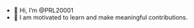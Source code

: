 - 👋 Hi, I’m @PRL20001
- 👀 I am motivated to learn and make meaningful contributions.


<!---
PRL20001/PRL20001 is a ✨ special ✨ repository because its `README.md` (this file) appears on your GitHub profile.
You can click the Preview link to take a look at your changes.
--->
